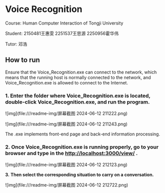 # Voice Recognition

Course: Human Computer Interaction of Tongji University

Student: 2150481王惠雯 2251537王思源 2250956霍华伟

Tutor: 邓浩

 

## **How to run** 

 

Ensure that the Voice_Recognition.exe can connect to the network, which means that the running host is normally connected to the network, and Voice_Recognition.exe is allowed to connect to the Internet.

 

### **1.** Enter the folder where Voice_Recognition.exe is located, double-click Voice_Recognition.exe, and run the program.

 

![img](file:///readme-img/屏幕截图 2024-06-12 211222.png)

![img](file:///readme-img/屏幕截图 2024-06-12 211243.png)

 

The .exe implements front-end page and back-end information processing.

 

### **2.** Once Voice_Recognition.exe is running properly, go to your browser and type in the [**http://localhost:3000/view/**](http://localhost:3000/view/) **.**

 

![img](file:///readme-img/屏幕截图 2024-06-12 212123.png)

 

**3.** **Then select the corresponding situation to carry on a conversation.**

![img](file:///readme-img/屏幕截图 2024-06-12 212722.png)

